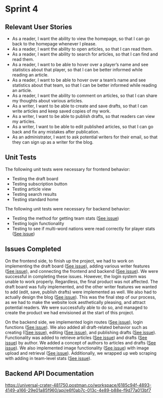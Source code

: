 # Sprint 4

## Relevant User Stories
- As a reader, I want the ability to view the homepage, so that I can go back to the homepage whenever I please. 
- As a reader, I want the ability to open articles, so that I can read them.
- As a reader, I want the ability to search for articles, so that I can find and read them.
- As a reader, I want to be able to hover over a player’s name and see statistics about that player, so that I can be better informed while reading an article. 
- As a reader, I want to be able to hover over a team’s name and see statistics about that team, so that I can be better informed while reading an article. 
- As a reader, I want the ability to comment on articles, so that I can share my thoughts about various articles.
- As a writer, I want to be able to create and save drafts, so that I can write articles and keep saved copies of my work.
- As a writer, I want to be able to publish drafts, so that readers can view my articles. 
- As a writer, I want to be able to edit published articles, so that I can go back and fix any mistakes after publication. 
- As an administrator, I want to ask potential writers for their email, so that they can sign up as a writer for the blog. 

## Unit Tests
The following unit tests were necessary for frontend behavior: 
- Testing the draft board
- Testing subscription button
- Testing article view
- Testing search results
- Testing standard home

The following unit tests were necessary for backend behavior:
- Testing the method for getting team stats ([See issue][i66])
- Testing login functionality
- Testing to see if multi-word nations were read correctly for player stats ([See issue][i72])


## Issues Completed
On the frontend side, to finish up the project, we had to work on implementing the draft board ([See issue][i95]), adding various writer features ([See issue][i96]), and connecting the frontend and backend ([See issue][i97]). We were successful in completing these issues. However, the login system was unable to work properly. Regardless, the final product was not affected. The draft board was fully implemented, and the other writer features we wanted to add (edit, save, publish drafts) were implemented as well. We also had to actually design the blog ([See issue][i73]). This was the final step of our process, as we had to make the website look aesthetically pleasing, and attract potential readers. We were successfully able to do so, and managed to create the product we had envisioned at the start of this project. 

On the backend side, we implemented login routes ([See issue][i74]), login functions ([See issue][i75]). We also added all draft-related behavior such as creating (([See issue][i79]), editing ([See issue][i81]), and publishing drafts ([See issue][i84]). Functionality was added to retrieve articles ([See issue][i85]) and drafts ([See issue][i83]) by author. We added a concept of authors to articles and drafts ([See issue][i82]). We also implemented image functionality ([See issue][i42]) with image upload and retrieval ([See issue][i41]). Additionally, we wrapped up web scraping with adding in team-level stats ([See issue][i76]).


## Backend API Documentation
https://universal-crater-481750.postman.co/workspace/6185c94f-4893-4149-a166-29e01a85f960/api/e6f0ab7c-013c-4e89-b88e-f9d77a013bf7

[i1]: https://github.com/apangasa/cen3031-skjsports/issues/1
[i2]: https://github.com/apangasa/cen3031-skjsports/issues/2
[i3]: https://github.com/apangasa/cen3031-skjsports/issues/3
[i4]: https://github.com/apangasa/cen3031-skjsports/issues/4
[i5]: https://github.com/apangasa/cen3031-skjsports/issues/5
[i6]: https://github.com/apangasa/cen3031-skjsports/issues/6
[i7]: https://github.com/apangasa/cen3031-skjsports/issues/7
[i8]: https://github.com/apangasa/cen3031-skjsports/issues/8
[i9]: https://github.com/apangasa/cen3031-skjsports/issues/9
[i10]:https://github.com/apangasa/cen3031-skjsports/issues/10
[i11]:https://github.com/apangasa/cen3031-skjsports/issues/11
[i12]:https://github.com/apangasa/cen3031-skjsports/issues/12
[i20]:https://github.com/apangasa/cen3031-skjsports/issues/20 
[i21]:https://github.com/apangasa/cen3031-skjsports/issues/21
[i22]:https://github.com/apangasa/cen3031-skjsports/issues/22 
[i23]:https://github.com/apangasa/cen3031-skjsports/issues/23
[i24]:https://github.com/apangasa/cen3031-skjsports/issues/24
[i25]:https://github.com/apangasa/cen3031-skjsports/issues/25
[i28]:https://github.com/apangasa/cen3031-skjsports/issues/28
[i29]:https://github.com/apangasa/cen3031-skjsports/issues/29
[i30]:https://github.com/apangasa/cen3031-skjsports/issues/30
[i31]:https://github.com/apangasa/cen3031-skjsports/issues/31
[i32]:https://github.com/apangasa/cen3031-skjsports/issues/32 
[i40]:https://github.com/apangasa/cen3031-skjsports/issues/40
[i41]:https://github.com/apangasa/cen3031-skjsports/issues/41
[i42]:https://github.com/apangasa/cen3031-skjsports/issues/42 
[i43]:https://github.com/apangasa/cen3031-skjsports/issues/43 
[i44]:https://github.com/apangasa/cen3031-skjsports/issues/44 
[i45]:https://github.com/apangasa/cen3031-skjsports/issues/45 
[i46]:https://github.com/apangasa/cen3031-skjsports/issues/46 
[i47]:https://github.com/apangasa/cen3031-skjsports/issues/47 
[i48]:https://github.com/apangasa/cen3031-skjsports/issues/48 
[i49]:https://github.com/apangasa/cen3031-skjsports/issues/49
[i50]:https://github.com/apangasa/cen3031-skjsports/issues/50 
[i51]:https://github.com/apangasa/cen3031-skjsports/issues/51 
[i53]:https://github.com/apangasa/cen3031-skjsports/issues/53
[i54]:https://github.com/apangasa/cen3031-skjsports/issues/54
[i55]:https://github.com/apangasa/cen3031-skjsports/issues/55
[i56]:https://github.com/apangasa/cen3031-skjsports/issues/56
[i57]:https://github.com/apangasa/cen3031-skjsports/issues/57
[i58]:https://github.com/apangasa/cen3031-skjsports/issues/58
[i59]:https://github.com/apangasa/cen3031-skjsports/issues/59
[i60]:https://github.com/apangasa/cen3031-skjsports/issues/60
[i61]:https://github.com/apangasa/cen3031-skjsports/issues/61
[i63]:https://github.com/apangasa/cen3031-skjsports/issues/63
[i66]:https://github.com/apangasa/cen3031-skjsports/issues/66
[i72]:https://github.com/apangasa/cen3031-skjsports/issues/72
[i73]:https://github.com/apangasa/cen3031-skjsports/issues/73
[i74]:https://github.com/apangasa/cen3031-skjsports/issues/74
[i75]:https://github.com/apangasa/cen3031-skjsports/issues/75
[i76]:https://github.com/apangasa/cen3031-skjsports/issues/76
[i77]:https://github.com/apangasa/cen3031-skjsports/issues/77
[i79]:https://github.com/apangasa/cen3031-skjsports/issues/79
[i80]:https://github.com/apangasa/cen3031-skjsports/issues/80
[i81]:https://github.com/apangasa/cen3031-skjsports/issues/81
[i82]:https://github.com/apangasa/cen3031-skjsports/issues/82
[i83]:https://github.com/apangasa/cen3031-skjsports/issues/83
[i84]:https://github.com/apangasa/cen3031-skjsports/issues/84
[i85]:https://github.com/apangasa/cen3031-skjsports/issues/85
[i86]:https://github.com/apangasa/cen3031-skjsports/issues/86
[i87]:https://github.com/apangasa/cen3031-skjsports/issues/87
[i88]:https://github.com/apangasa/cen3031-skjsports/issues/88
[i89]:https://github.com/apangasa/cen3031-skjsports/issues/89
[i91]:https://github.com/apangasa/cen3031-skjsports/issues/91
[i92]:https://github.com/apangasa/cen3031-skjsports/issues/92
[i95]:https://github.com/apangasa/cen3031-skjsports/issues/95
[i96]:https://github.com/apangasa/cen3031-skjsports/issues/96
[i97]:https://github.com/apangasa/cen3031-skjsports/issues/97

